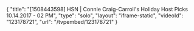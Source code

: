 {
    "title": "[1508443598] HSN | Connie Craig-Carroll's Holiday Host Picks 10.14.2017 - 02 PM",
    "type": "solo",
    "layout": "iframe-static",
    "videoId": "123178721",
    "url": "\/tvpembed\/123178721"
}